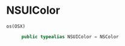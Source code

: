 # NSUIColor

<dl>
<dt><code>os(OSX)</code></dt>
<dd>

``` swift
public typealias NSUIColor = NSColor
```

</dd>
</dl>
